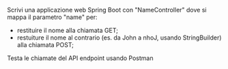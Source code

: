Scrivi una applicazione web Spring Boot con "NameController" dove si mappa il parametro "name" per:
- restituire il nome alla chiamata GET;
- restuiture il nome al contrario (es. da John a nhoJ, usando StringBuilder) alla chiamata POST;

Testa le chiamate del API endpoint usando Postman
